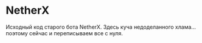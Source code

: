 # NetherX
Исходный код старого бота NetherX.
Здесь куча недоделанного хлама... поэтому сейчас и переписываем все с нуля.
